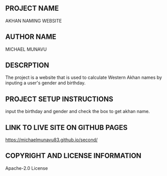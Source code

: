 ## PROJECT NAME
AKHAN NAMING WEBSITE


## AUTHOR NAME
MICHAEL MUNAVU

## DESCRPTION
The project is a website that is used to calculate Western Akhan names by inputing a user's gender and birthday.

## PROJECT SETUP INSTRUCTIONS
input the birthday and gender and check the box to get akhan name.

## LINK TO LIVE SITE ON GITHUB PAGES
https://michaelmunavu83.github.io/second/



## COPYRIGHT AND LICENSE INFORMATION
Apache-2.0 License

